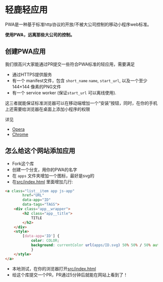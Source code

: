 # 轻鹿轻应用

PWA是一种基于标准http协议的开放/不被大公司控制的移动小程序web标准。

**使用PWA，远离那些大公司的控制。**

## 创建PWA应用

我们很高兴大家能通过PR提交一些符合PWA标准的轻应用，需要满足

- 通过HTTPS提供服务
- 有一个 manifest文件，包含 `short_name`  `name`, `start_url`, 以及一个至少 144×144 像素的PNG文件
- 有一个 service worker (保证`start_url` 可以离线使用).

这三者就能保证标准浏览器可以在移动端增加一个“安装”按钮，同时，在你的手机上还需要给浏览器在桌面上添加小程序的权限

详见

- [Opera](https://dev.opera.com/blog/web-app-install-banners/)
- [Chrome](https://developers.google.com/web/updates/2015/03/increasing-engagement-with-app-install-banners-in-chrome-for-android)

## 怎么给这个网站添加应用

- Fork这个库
- 创建一个分支，用你的PWA的名字
- 在 `apps` 文件夹增加一个图标，最好是svg的
- 在[src/index.html](src/index.html) 里面增加几行:

```html
<a class="list__item app js-app"
		href="URL"
		data-app="ID"
		data-tags="TAGS">
	<div class="app__wrapper">
		<h2 class="app__title">
			TITLE
		</h2>
	</div>
	<style>
		[data-app='ID'] {
			color: COLOR;
			background: currentColor url(apps/ID.svg) 50% 50% / 50% auto no-repeat;
			}
	</style>
</a>
```

- 本地测试，在你的浏览器打开[src/index.html](src/index.html)
- 给这个库提交一个PR，PR通过5分钟后就能在网站上看到了！


